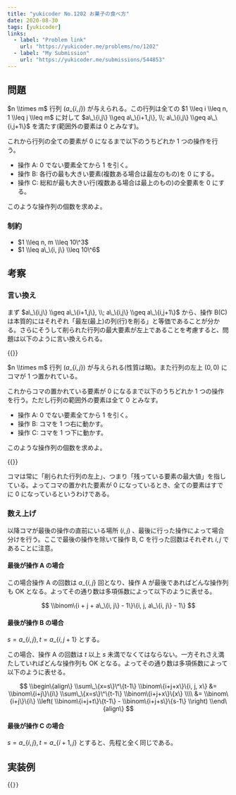 ```yaml
---
title: "yukicoder No.1202 お菓子の食べ方"
date: 2020-08-30
tags: [yukicoder]
links:
  - label: "Problem link"
    url: "https://yukicoder.me/problems/no/1202"
  - label: "My Submission"
    url: "https://yukicoder.me/submissions/544853"
---
```


## 問題

$n \\times m$ 行列 $(a\_\{i,j\})$ が与えられる。この行列は全ての $1 \\leq i \\leq n, 1 \\leq j \\leq m$ に対して $a\_\{i,j\} \\geq a\_\{i+1,j\}, \\; a\_\{i,j\} \\geq a\_\{i,j+1\}$ を満たす(範囲外の要素は $0$ とみなす)。

これから行列の全ての要素が $0$ になるまで以下のうちどれか 1 つの操作を行う。

- 操作 A: $0$ でない要素全てから $1$ を引く。
- 操作 B: 各行の最も大きい要素(複数ある場合は最左のもの)を $0$ にする。
- 操作 C: 総和が最も大きい行(複数ある場合は最上のもの)の全要素を $0$ にする。

このような操作列の個数を求めよ。

### 制約

- $1 \\leq n, m \\leq 10\^3$
- $1 \\leq a\_\{i, j\} \\leq 10\^6$

## 考察

### 言い換え

まず $a\_\{i,j\} \\geq a\_\{i+1,j\}, \\; a\_\{i,j\} \\geq a\_\{i,j+1\}$ から、操作 B(C)は本質的にはそれぞれ「最左(最上)の列(行)を削る」と等価であることが分かる。さらにそうして削られた行列の最大要素が左上であることを考慮すると、問題は以下のように言い換えられる。

{{<framed>}}

$n \\times m$ 行列 $(a\_\{i,j\})$ が与えられる(性質は略)。また行列の左上 $(0, 0)$ にコマが 1 つ置かれている。

これからコマの置かれている要素が $0$ になるまで以下のうちどれか 1 つの操作を行う。ただし行列の範囲外の要素は全て $0$ とみなす。

- 操作 A: $0$ でない要素全てから $1$ を引く。
- 操作 B: コマを 1 つ右に動かす。
- 操作 C: コマを 1 つ下に動かす。

このような操作列の個数を求めよ。

{{</framed>}}

コマは常に「削られた行列の左上」、つまり「残っている要素の最大値」を指している。よってコマの置かれた要素が $0$ になっているとき、全ての要素はすでに $0$ になっているというわけである。

### 数え上げ

以降コマが最後の操作の直前にいる場所 $(i, j)$ 、最後に行った操作によって場合分けを行う。ここで最後の操作を除いて操作 B, C を行った回数はそれぞれ $i, j$ であることに注意。

#### 最後が操作 A の場合

この場合操作 A の回数は $a\_\{i, j\}$ 回となり、操作 A が最後であればどんな操作列も OK となる。よってその通り数は多項係数によって以下のように表せる。

$$
\\binom\{i + j + a\_\{i, j\} - 1\}\{i, j, a\_\{i, j\} - 1\}
$$

#### 最後が操作 B の場合

$s = a\_\{i, j\}, t = a\_\{i, j + 1\}$ とする。

この場合、操作 A の回数は $t$ 以上 $s$ 未満でなくてはならない。一方それさえ満たしていればどんな操作列も OK となる。よってその通り数は多項係数によって以下のように表せる。

$$
\\begin\{align\}
   \\sum\_\{x=s\}\^\{t-1\} \\binom\{i+j+x\}\{i, j, x\}
   &=
   \\binom\{i+j\}\{i\} \\sum\_\{x=s\}\^\{t-1\} \\binom\{i+j+x\}\{x\} \\\\
   &=
   \\binom\{i+j\}\{i\} \\left( \\binom\{i+j+t\}\{t-1\} - \\binom\{i+j+s\}\{s-1\} \\right)
\\end\{align\}
$$

#### 最後が操作 C の場合

$s = a\_\{i, j\}, t = a\_\{i+1, j\}$ とすると、先程と全く同じである。

## 実装例

{{<code file="0.cpp" language="cpp">}}
